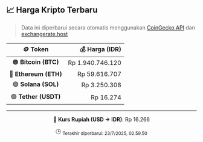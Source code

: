 

<!-- HARGA_KRIPTO -->
## 📈 Harga Kripto Terbaru

> Data ini diperbarui secara otomatis menggunakan [CoinGecko API](https://www.coingecko.com/) dan [exchangerate.host](https://exchangerate.host/)

<div align="center">

| 🪙 Token | 💰 Harga (IDR) |
|:------:|---------------:|
| 🟠 **Bitcoin (BTC)**   | Rp 1.940.746.120 |
| 🔵 **Ethereum (ETH)**  | Rp 59.616.707 |
| 🟣 **Solana (SOL)**    | Rp 3.250.308 |
| 🟢 **Tether (USDT)**   | Rp 16.274 |

---

💱 **Kurs Rupiah (USD → IDR)**: Rp 16.266

🕒 <sub>Terakhir diperbarui: 23/7/2025, 02.59.50</sub>

</div>
<!-- /HARGA_KRIPTO -->